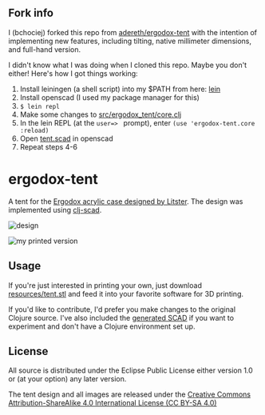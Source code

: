## Fork info

I (bchociej) forked this repo from [adereth/ergodox-tent](https://github.com/adereth/ergodox-tent) with the intention of implementing new features, including tilting, native millimeter dimensions, and full-hand version.

I didn't know what I was doing when I cloned this repo. Maybe you don't either! Here's how I got things working:

1.	Install leiningen (a shell script) into my $PATH from here: [lein](https://raw.githubusercontent.com/technomancy/leiningen/stable/bin/lein)
2.	Install openscad (I used my package manager for this)
3.	`$ lein repl`
4.	Make some changes to [src/ergodox_tent/core.clj](core.clj)
5.	In the lein REPL (at the `user=> ` prompt), enter `(use 'ergodox-tent.core :reload)`
6.	Open [tent.scad](resources/tent.scad) in openscad
7.	Repeat steps 4-6

# ergodox-tent

A tent for the [Ergodox acrylic case designed by Litster](http://deskthority.net/wiki/ErgoDox).  The design was implemented using [clj-scad](https://github.com/farrellm/scad-clj).

![design](resources/tent.png)

![my printed version](resources/printed.jpg)

## Usage

If you're just interested in printing your own, just download [resources/tent.stl](resources/tent.stl) and feed it into your favorite software for 3D printing.

If you'd like to contribute, I'd prefer you make changes to the original Clojure source.  I've also included the [generated SCAD](resources/tent.scad) if you want to experiment and don't have a Clojure environment set up.

## License

All source is distributed under the Eclipse Public License either version 1.0 or (at
your option) any later version.

The tent design and all images are released under the [Creative Commons Attribution-ShareAlike 4.0 International License (CC BY-SA 4.0)](http://creativecommons.org/licenses/by-sa/4.0/)
